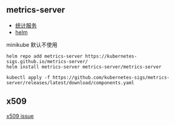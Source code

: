 
## metrics-server

* [统计服务](https://github.com/kubernetes-sigs/metrics-server/)
* [helm](https://artifacthub.io/packages/helm/metrics-server/metrics-server)

minikube 默认不使用


```
helm repo add metrics-server https://kubernetes-sigs.github.io/metrics-server/
helm install metrics-server metrics-server/metrics-server
```


```
kubectl apply -f https://github.com/kubernetes-sigs/metrics-server/releases/latest/download/components.yaml
```


## x509

[x509 issue](https://github.com/kubernetes-sigs/metrics-server/issues/131)

